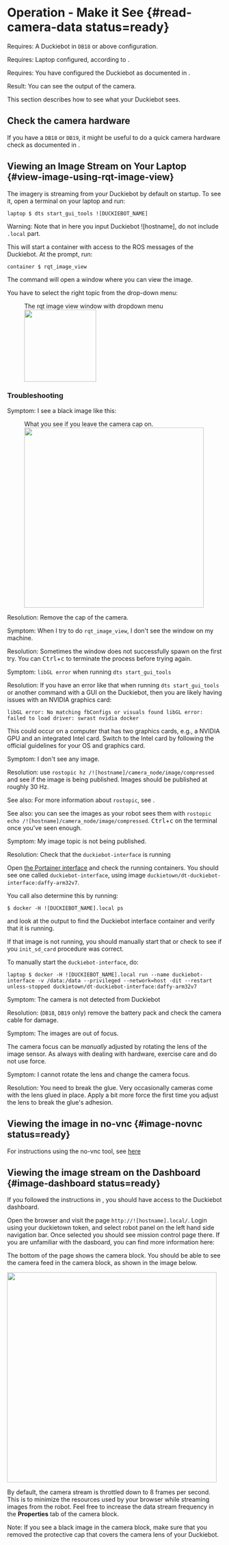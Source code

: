# Operation - Make it See {#read-camera-data status=ready}

<div class='requirements' markdown='1'>

Requires: A Duckiebot in `DB18` or above configuration.

Requires: Laptop configured, according to [](#laptop-setup).

Requires: You have configured the Duckiebot as documented in [](#setup-duckiebot).

Result: You can see the output of the camera.

</div>

This section describes how to see what your Duckiebot sees.

## Check the camera hardware

If you have a `DB18` or `DB19`, it might be useful to do a quick camera hardware check as documented in [](#howto-camera-db18).

## Viewing an Image Stream on Your Laptop {#view-image-using-rqt-image-view}

The imagery is streaming from your Duckiebot by default on startup.
To see it, open a terminal on your laptop and run:

    laptop $ dts start_gui_tools ![DUCKIEBOT_NAME]

Warning: Note that in here you input Duckiebot ![hostname], do not include `.local` part.

This will start a container with access to the ROS messages of the Duckiebot. At the prompt, run:

    container $ rqt_image_view

The command will open a window where you can view the image.

You have to select the right topic from the drop-down menu:

<figure>
    <figcaption>The rqt image view window with dropdown menu</figcaption>
    <img style='width:12em' src="rqt_image_view.png"/>
</figure>

### Troubleshooting

Symptom: I see a black image like this:

<figure id="Cap on photo">
    <figcaption>What you see if you leave the camera cap on.</figcaption>
     <img src="capon.png" style='width: 30em'/>
</figure>

Resolution: Remove the cap of the camera.

Symptom: When I try to do `rqt_image_view`, I don't see the window on my machine.

Resolution: Sometimes the window does not successfully spawn on the first try. You can <kbd>Ctrl</kbd>+<kbd>c</kbd> to terminate the process before trying again.

Symptom: `libGL error` when running `dts start_gui_tools`

Resolution: If you have an error like that when running `dts start_gui_tools` or another command with a GUI on the Duckiebot, then you are likely having issues with an NVIDIA graphics card:

`libGL error: No matching fbConfigs or visuals found libGL error: failed to load driver: swrast nvidia docker`

This could occur on a computer that has two graphics cards, e.g., a NVIDIA GPU and an integrated Intel card. Switch to the Intel card by following the official guidelines for your OS and graphics card.

Symptom: I don't see any image.

Resolution: use `rostopic hz /![hostname]/camera_node/image/compressed` and see if the image is being published. Images should be published at roughly 30 Hz.

See also: For more information about `rostopic`, see [](#using-no-vnc).

See also: you can see the images as your robot sees them with `rostopic echo /![hostname]/camera_node/image/compressed`. <kbd>Ctrl</kbd>+<kbd>c</kbd> on the terminal once you've seen enough.

Symptom: My image topic is not being published.

Resolution: Check that the `duckiebot-interface` is running

Open [the Portainer interface](#sub:dashboard-portainer) and check the running containers. You should see one called `duckiebot-interface`, using image `duckietown/dt-duckiebot-interface:daffy-arm32v7`.

You call also determine this by running:

    $ docker -H ![DUCKIEBOT_NAME].local ps

and look at the output to find the Duckiebot interface container and verify that it is running.

If that image is not running, you should manually start that or check to see if you `init_sd_card` procedure was correct.

To manually start the `duckiebot-interface`, do:

    laptop $ docker -H ![DUCKIEBOT_NAME].local run --name duckiebot-interface -v /data:/data --privileged --network=host -dit --restart unless-stopped duckietown/dt-duckiebot-interface:daffy-arm32v7

Symptom: The camera is not detected from Duckiebot

Resolution: (`DB18`, `DB19` only) remove the battery pack and check the camera cable for damage.

Symptom: The images are out of focus.

The camera focus can be _manually_ adjusted by rotating the lens of the image sensor. As always with dealing with hardware, exercise care and do not use force.  

Symptom: I cannot rotate the lens and change the camera focus.

Resolution: You need to break the glue. Very occasionally cameras come with the lens glued in place. Apply a bit more force the first time you adjust the lens to break the glue's adhesion.


## Viewing the image in no-vnc {#image-novnc status=ready}

For instructions using the no-vnc tool, see [here](#using-no-vnc)

## Viewing the image stream on the Dashboard {#image-dashboard status=ready}

If you followed the instructions in [](#duckiebot-dashboard-setup), you
should have access to the Duckiebot dashboard.

Open the browser and visit the page `http://![hostname].local/`. Login using your duckietown token, and select robot panel on the left hand side navigation bar. Once selected you should see mission control page there. If you are unfamiliar with the dasboard, you can find more information here: [](#dashboard-overview)

The bottom of the page shows the camera block.
You should be able to see the camera feed in the camera block,
as shown in the image below.

<div figure-id="fig:dashboard_mission_control_camera_feed" figure-caption="">
  <img src="dashboard_mission_control_camera_feed.png" style='width: 35em'/>
</div>

By default, the camera stream is throttled down to 8 frames per second.
This is to minimize the resources used by your browser while streaming
images from the robot.
Feel free to increase the data stream frequency in the **Properties** tab
of the camera block.

Note: If you see a black image in the camera block, make sure that you
removed the protective cap that covers the camera lens of your Duckiebot.
